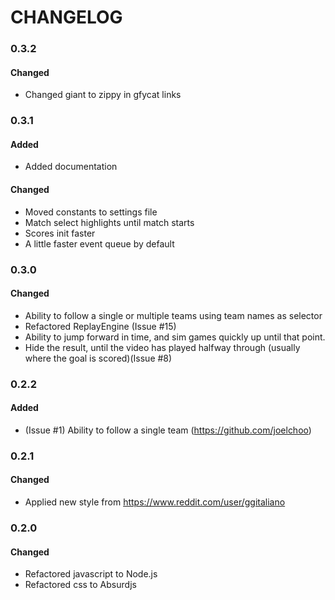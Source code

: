 <!---
     Group changes to describe their impact on the project, as follows:
        *Added* for new features.
        *Changed* for changes in existing functionality.
        *Deprecated* for once-stable features removed in upcoming releases.
        *Removed* for deprecated features removed in this release.
        *Fixed* for any bug fixes.
        *Security* to invite users to upgrade in case of vulnerabilities.
        {
                    "version" : "0.1.0",
                    "date": "2015-07-28",
                    "entries" : {
                        'added' : ["Initial game structure refactored from single level prototype."],
                        'changed' : [],
                        'deprecated' : [],
                        'removed' : [],
                        'fixed' : [],
                        'security' : []
                    }
                }
                }
-->
     
CHANGELOG
=========
### 0.3.2 ###

#### Changed ####
- Changed giant to zippy in gfycat links

### 0.3.1 ###

#### Added ####
- Added documentation

#### Changed ####
- Moved constants to settings file
- Match select highlights until match starts
- Scores init faster
- A little faster event queue by default

### 0.3.0 ###

#### Changed ####
- Ability to follow a single or multiple teams using team names as selector
- Refactored ReplayEngine (Issue #15)
- Ability to jump forward in time, and sim games quickly up until that point.
- Hide the result, until the video has played halfway through (usually where the goal is scored)(Issue #8)


### 0.2.2 ###

#### Added ####
- (Issue #1) Ability to follow a single team (https://github.com/joelchoo)

### 0.2.1 ###

#### Changed ####
- Applied new style from https://www.reddit.com/user/ggitaliano

### 0.2.0 ###

#### Changed ####
- Refactored javascript to Node.js
- Refactored css to Absurdjs







